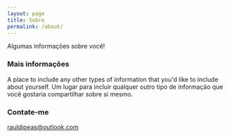 ```yaml
---
layout: page
title: Sobre
permalink: /about/
---
```


Algumas informações sobre você!

### Mais informações

A place to include any other types of information that you'd like to include about yourself.
Um lugar para incluir qualquer outro tipo de informação que você gostaria compartilhar sobre si mesmo.

### Contate-me

[rauldipeas@outlook.com](mailto:rauldipeas@outlook.com)
